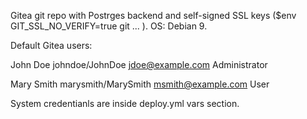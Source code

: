 Gitea git repo with Postrges backend and self-signed SSL keys ($env GIT_SSL_NO_VERIFY=true git ... ).
OS: Debian 9.



Default Gitea users:

John Doe   johndoe/JohnDoe jdoe@example.com Administrator

Mary Smith marysmith/MarySmith msmith@example.com User



System credentianls are inside deploy.yml vars section.
